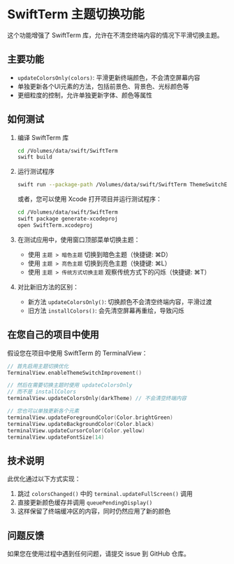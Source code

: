 # SwiftTerm 主题切换功能

这个功能增强了 SwiftTerm 库，允许在不清空终端内容的情况下平滑切换主题。

## 主要功能

- `updateColorsOnly(colors)`: 平滑更新终端颜色，不会清空屏幕内容
- 单独更新各个UI元素的方法，包括前景色、背景色、光标颜色等
- 更细粒度的控制，允许单独更新字体、颜色等属性

## 如何测试

1. 编译 SwiftTerm 库
   ```bash
   cd /Volumes/data/swift/SwiftTerm
   swift build
   ```

2. 运行测试程序
   ```bash
   swift run --package-path /Volumes/data/swift/SwiftTerm ThemeSwitchExample
   ```
   
   或者，您可以使用 Xcode 打开项目并运行测试程序：
   ```bash
   cd /Volumes/data/swift/SwiftTerm
   swift package generate-xcodeproj
   open SwiftTerm.xcodeproj
   ```

3. 在测试应用中，使用窗口顶部菜单切换主题：
   - 使用 `主题 > 暗色主题` 切换到暗色主题（快捷键: ⌘D）
   - 使用 `主题 > 亮色主题` 切换到亮色主题（快捷键: ⌘L）
   - 使用 `主题 > 传统方式切换主题` 观察传统方式下的闪烁（快捷键: ⌘T）

4. 对比新旧方法的区别：
   - 新方法 `updateColorsOnly()`: 切换颜色不会清空终端内容，平滑过渡
   - 旧方法 `installColors()`: 会先清空屏幕再重绘，导致闪烁

## 在您自己的项目中使用

假设您在项目中使用 SwiftTerm 的 TerminalView：

```swift
// 首先启用主题切换优化
TerminalView.enableThemeSwitchImprovement()

// 然后在需要切换主题时使用 updateColorsOnly
// 而不是 installColors
terminalView.updateColorsOnly(darkTheme) // 不会清空终端内容

// 您也可以单独更新各个元素
terminalView.updateForegroundColor(Color.brightGreen)
terminalView.updateBackgroundColor(Color.black)
terminalView.updateCursorColor(Color.yellow)
terminalView.updateFontSize(14)
```

## 技术说明

此优化通过以下方式实现：

1. 跳过 `colorsChanged()` 中的 `terminal.updateFullScreen()` 调用
2. 直接更新颜色缓存并调用 `queuePendingDisplay()`
3. 这样保留了终端缓冲区的内容，同时仍然应用了新的颜色

## 问题反馈

如果您在使用过程中遇到任何问题，请提交 issue 到 GitHub 仓库。 